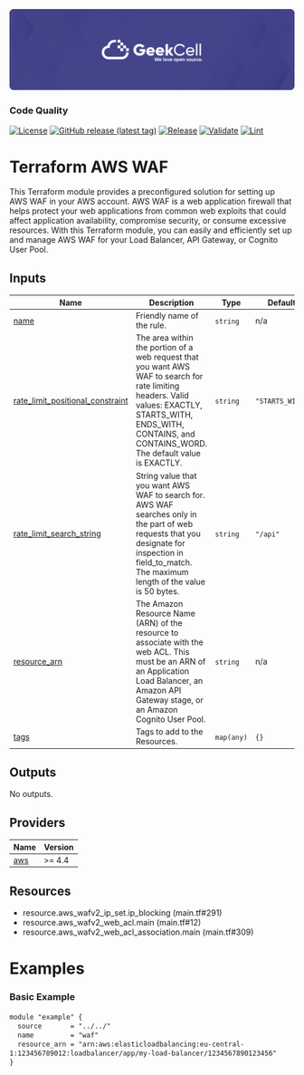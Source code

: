 <!-- BEGIN_TF_DOCS -->
[![Geek Cell GmbH](https://raw.githubusercontent.com/geekcell/.github/main/geekcell-github-banner.png)](https://www.geekcell.io/)

### Code Quality
[![License](https://img.shields.io/github/license/geekcell/terraform-aws-waf)](https://github.com/geekcell/terraform-aws-waf/blob/master/LICENSE)
[![GitHub release (latest tag)](https://img.shields.io/github/v/release/geekcell/terraform-aws-waf?logo=github&sort=semver)](https://github.com/geekcell/terraform-aws-waf/releases)
[![Release](https://github.com/geekcell/terraform-aws-waf/actions/workflows/release.yaml/badge.svg)](https://github.com/geekcell/terraform-aws-waf/actions/workflows/release.yaml)
[![Validate](https://github.com/geekcell/terraform-aws-waf/actions/workflows/validate.yaml/badge.svg)](https://github.com/geekcell/terraform-aws-waf/actions/workflows/validate.yaml)
[![Lint](https://github.com/geekcell/terraform-aws-waf/actions/workflows/linter.yaml/badge.svg)](https://github.com/geekcell/terraform-aws-waf/actions/workflows/linter.yaml)

<!--
Comment in if Bridgecrew is configured

### Security
[![Infrastructure Tests](https://www.bridgecrew.cloud/badges/github/geekcell/terraform-aws-security-group/general)](https://www.bridgecrew.cloud/link/badge?vcs=github&fullRepo=geekcell%2Fterraform-aws-security-group&benchmark=INFRASTRUCTURE+SECURITY)

#### Cloud
[![Infrastructure Tests](https://www.bridgecrew.cloud/badges/github/geekcell/terraform-aws-security-group/cis_aws)](https://www.bridgecrew.cloud/link/badge?vcs=github&fullRepo=geekcell%2Fterraform-aws-security-group&benchmark=CIS+AWS+V1.2)
[![Infrastructure Tests](https://www.bridgecrew.cloud/badges/github/geekcell/terraform-aws-security-group/cis_aws_13)](https://www.bridgecrew.cloud/link/badge?vcs=github&fullRepo=geekcell%2Fterraform-aws-security-group&benchmark=CIS+AWS+V1.3)
[![Infrastructure Tests](https://www.bridgecrew.cloud/badges/github/geekcell/terraform-aws-security-group/cis_azure)](https://www.bridgecrew.cloud/link/badge?vcs=github&fullRepo=geekcell%2Fterraform-aws-security-group&benchmark=CIS+AZURE+V1.1)
[![Infrastructure Tests](https://www.bridgecrew.cloud/badges/github/geekcell/terraform-aws-security-group/cis_azure_13)](https://www.bridgecrew.cloud/link/badge?vcs=github&fullRepo=geekcell%2Fterraform-aws-security-group&benchmark=CIS+AZURE+V1.3)
[![Infrastructure Tests](https://www.bridgecrew.cloud/badges/github/geekcell/terraform-aws-security-group/cis_gcp)](https://www.bridgecrew.cloud/link/badge?vcs=github&fullRepo=geekcell%2Fterraform-aws-security-group&benchmark=CIS+GCP+V1.1)

##### Container
[![Infrastructure Tests](https://www.bridgecrew.cloud/badges/github/geekcell/terraform-aws-security-group/cis_kubernetes_16)](https://www.bridgecrew.cloud/link/badge?vcs=github&fullRepo=geekcell%2Fterraform-aws-security-group&benchmark=CIS+KUBERNETES+V1.6)
[![Infrastructure Tests](https://www.bridgecrew.cloud/badges/github/geekcell/terraform-aws-security-group/cis_eks_11)](https://www.bridgecrew.cloud/link/badge?vcs=github&fullRepo=geekcell%2Fterraform-aws-security-group&benchmark=CIS+EKS+V1.1)
[![Infrastructure Tests](https://www.bridgecrew.cloud/badges/github/geekcell/terraform-aws-security-group/cis_gke_11)](https://www.bridgecrew.cloud/link/badge?vcs=github&fullRepo=geekcell%2Fterraform-aws-security-group&benchmark=CIS+GKE+V1.1)
[![Infrastructure Tests](https://www.bridgecrew.cloud/badges/github/geekcell/terraform-aws-security-group/cis_kubernetes)](https://www.bridgecrew.cloud/link/badge?vcs=github&fullRepo=geekcell%2Fterraform-aws-security-group&benchmark=CIS+KUBERNETES+V1.5)

#### Data protection
[![Infrastructure Tests](https://www.bridgecrew.cloud/badges/github/geekcell/terraform-aws-security-group/soc2)](https://www.bridgecrew.cloud/link/badge?vcs=github&fullRepo=geekcell%2Fterraform-aws-security-group&benchmark=SOC2)
[![Infrastructure Tests](https://www.bridgecrew.cloud/badges/github/geekcell/terraform-aws-security-group/pci)](https://www.bridgecrew.cloud/link/badge?vcs=github&fullRepo=geekcell%2Fterraform-aws-security-group&benchmark=PCI-DSS+V3.2)
[![Infrastructure Tests](https://www.bridgecrew.cloud/badges/github/geekcell/terraform-aws-security-group/pci_dss_v321)](https://www.bridgecrew.cloud/link/badge?vcs=github&fullRepo=geekcell%2Fterraform-aws-security-group&benchmark=PCI-DSS+V3.2.1)
[![Infrastructure Tests](https://www.bridgecrew.cloud/badges/github/geekcell/terraform-aws-security-group/iso)](https://www.bridgecrew.cloud/link/badge?vcs=github&fullRepo=geekcell%2Fterraform-aws-security-group&benchmark=ISO27001)
[![Infrastructure Tests](https://www.bridgecrew.cloud/badges/github/geekcell/terraform-aws-security-group/nist)](https://www.bridgecrew.cloud/link/badge?vcs=github&fullRepo=geekcell%2Fterraform-aws-security-group&benchmark=NIST-800-53)
[![Infrastructure Tests](https://www.bridgecrew.cloud/badges/github/geekcell/terraform-aws-security-group/hipaa)](https://www.bridgecrew.cloud/link/badge?vcs=github&fullRepo=geekcell%2Fterraform-aws-security-group&benchmark=HIPAA)
[![Infrastructure Tests](https://www.bridgecrew.cloud/badges/github/geekcell/terraform-aws-security-group/fedramp_moderate)](https://www.bridgecrew.cloud/link/badge?vcs=github&fullRepo=geekcell%2Fterraform-aws-security-group&benchmark=FEDRAMP+%28MODERATE%29)

-->

# Terraform AWS WAF

This Terraform module provides a preconfigured solution for setting up
AWS WAF in your AWS account. AWS WAF is a web application firewall that
helps protect your web applications from common web exploits that could
affect application availability, compromise security, or consume excessive
resources. With this Terraform module, you can easily and efficiently set
up and manage AWS WAF for your Load Balancer, API Gateway, or Cognito
User Pool.

## Inputs

| Name | Description | Type | Default | Required |
|------|-------------|------|---------|:--------:|
| <a name="input_name"></a> [name](#input\_name) | Friendly name of the rule. | `string` | n/a | yes |
| <a name="input_rate_limit_positional_constraint"></a> [rate\_limit\_positional\_constraint](#input\_rate\_limit\_positional\_constraint) | The area within the portion of a web request that you want AWS WAF to search for rate limiting headers. Valid values: EXACTLY, STARTS\_WITH, ENDS\_WITH, CONTAINS, and CONTAINS\_WORD. The default value is EXACTLY. | `string` | `"STARTS_WITH"` | no |
| <a name="input_rate_limit_search_string"></a> [rate\_limit\_search\_string](#input\_rate\_limit\_search\_string) | String value that you want AWS WAF to search for. AWS WAF searches only in the part of web requests that you designate for inspection in field\_to\_match. The maximum length of the value is 50 bytes. | `string` | `"/api"` | no |
| <a name="input_resource_arn"></a> [resource\_arn](#input\_resource\_arn) | The Amazon Resource Name (ARN) of the resource to associate with the web ACL. This must be an ARN of an Application Load Balancer, an Amazon API Gateway stage, or an Amazon Cognito User Pool. | `string` | n/a | yes |
| <a name="input_tags"></a> [tags](#input\_tags) | Tags to add to the Resources. | `map(any)` | `{}` | no |

## Outputs

No outputs.

## Providers

| Name | Version |
|------|---------|
| <a name="provider_aws"></a> [aws](#provider\_aws) | >= 4.4 |

## Resources

- resource.aws_wafv2_ip_set.ip_blocking (main.tf#291)
- resource.aws_wafv2_web_acl.main (main.tf#12)
- resource.aws_wafv2_web_acl_association.main (main.tf#309)

# Examples
### Basic Example
```hcl
module "example" {
  source       = "../../"
  name         = "waf"
  resource_arn = "arn:aws:elasticloadbalancing:eu-central-1:123456789012:loadbalancer/app/my-load-balancer/1234567890123456"
}
```
<!-- END_TF_DOCS -->
